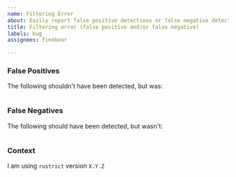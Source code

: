 ```yaml
---
name: Filtering Error
about: Easily report false positive detections or false negative detections
title: Filtering error (false positive and/or false negative)
labels: bug
assignees: finnbear

---
```


### False Positives
The following shouldn't have been detected, but was:
```

```
<!---
One false positive per line.
-->


### False Negatives
The following should have been detected, but wasn't:
```

```
<!---
One false negative per line.
-->

### Context

I am using `rustrict` version `X.Y.Z`
